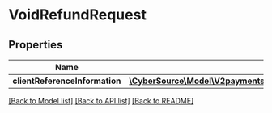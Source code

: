 # VoidRefundRequest

## Properties
Name | Type | Description | Notes
------------ | ------------- | ------------- | -------------
**clientReferenceInformation** | [**\CyberSource\Model\V2paymentsidreversalsClientReferenceInformation**](V2paymentsidreversalsClientReferenceInformation.md) |  | [optional] 

[[Back to Model list]](../README.md#documentation-for-models) [[Back to API list]](../README.md#documentation-for-api-endpoints) [[Back to README]](../README.md)


